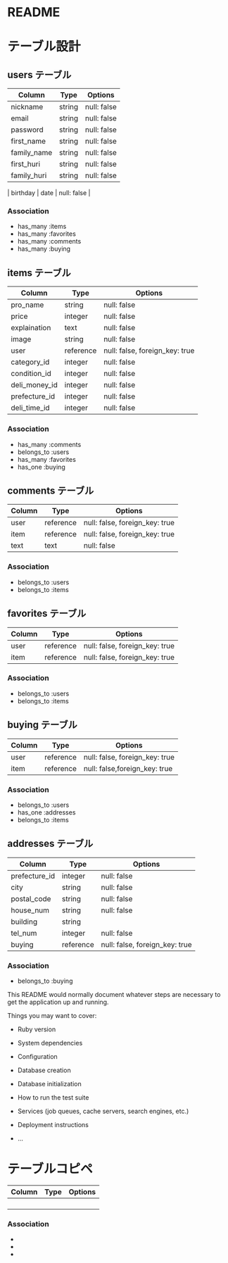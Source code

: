 # README

# テーブル設計

## users テーブル

| Column    | Type       | Options     |
| --------- | ---------- | ----------- |
| nickname  | string     | null: false |
| email     | string     | null: false |
| password  | string     | null: false |
| first_name| string     | null: false |
| family_name| string     | null: false |
| first_huri| string     | null: false |
| family_huri| string     | null: false |

| birthday  | date       | null: false |

### Association

- has_many   :items
- has_many   :favorites
- has_many   :comments
- has_many   :buying


## items テーブル

| Column      | Type       | Options     |
| ----------- | ---------- | ----------- |
| pro_name    | string     | null: false |
| price       | integer    | null: false |
| explaination| text       | null: false |
| image       | string     | null: false |
| user        | reference  | null: false, foreign_key: true |
| category_id | integer    | null: false |
| condition_id| integer    | null: false |
| deli_money_id| integer   | null: false |
| prefecture_id| integer   | null: false |
| deli_time_id| integer    | null: false |

### Association

- has_many   :comments
- belongs_to :users
- has_many   :favorites
- has_one    :buying


## comments テーブル

| Column    | Type       | Options     |
| --------- | ---------- | ----------- |
| user      | reference  | null: false, foreign_key: true |
| item      | reference  | null: false, foreign_key: true |
| text      | text       | null: false |

### Association

- belongs_to :users
- belongs_to :items


## favorites テーブル

| Column    | Type       | Options     |
| --------- | ---------- | ----------- |
| user      | reference  | null: false, foreign_key: true |
| item      | reference  | null: false, foreign_key: true |

### Association

- belongs_to :users
- belongs_to :items


## buying テーブル

| Column    | Type       | Options     |
| --------- | ---------- | ----------- |
| user      | reference  | null: false, foreign_key: true |
| item      | reference  | null: false,foreign_key: true |

### Association

- belongs_to :users
- has_one    :addresses
- belongs_to :items


## addresses テーブル

| Column    | Type       | Options     |
| --------- | ---------- | ----------- |
| prefecture_id| integer | null: false |
| city      | string     | null: false |
| postal_code|string    | null: false |
| house_num | string     | null: false |
| building  | string     |             |
| tel_num   | integer    | null: false |
| buying    | reference  | null: false, foreign_key: true|

### Association

- belongs_to :buying




This README would normally document whatever steps are necessary to get the
application up and running.

Things you may want to cover:

* Ruby version

* System dependencies

* Configuration

* Database creation

* Database initialization

* How to run the test suite

* Services (job queues, cache servers, search engines, etc.)

* Deployment instructions

* ...

# テーブルコピペ

| Column    | Type       | Options     |
| --------- | ---------- | ----------- |
|           |            |             |
|           |            |             |
|           |            |             |
|           |            |             |


### Association

-
-
-